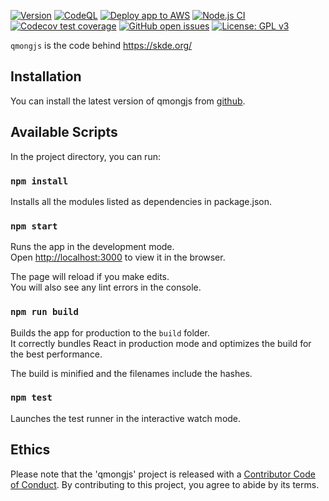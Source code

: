[![Version](https://img.shields.io/github/v/release/mong/qmongjs?sort=semver)](https://github.com/mong/qmongjs/releases)
[![CodeQL](https://github.com/mong/qmongjs/actions/workflows/codeql-analysis.yml/badge.svg)](https://github.com/mong/qmongjs/actions/workflows/codeql-analysis.yml)
[![Deploy app to AWS](https://github.com/mong/qmongjs/actions/workflows/aws_deploy.yml/badge.svg)](https://github.com/mong/qmongjs/actions/workflows/aws_deploy.yml)
[![Node.js CI](https://github.com/mong/qmongjs/actions/workflows/node.js.yml/badge.svg)](https://github.com/mong/qmongjs/actions/workflows/node.js.yml)
[![Codecov test coverage](https://codecov.io/gh/mong/qmongjs/branch/master/graph/badge.svg)](https://codecov.io/gh/mong/qmongjs?branch=master)
[![GitHub open issues](https://img.shields.io/github/issues/mong/qmongjs.svg)](https://github.com/mong/qmongjs/issues)
[![License: GPL v3](https://img.shields.io/badge/License-GPLv3-blue.svg)](https://www.gnu.org/licenses/gpl-3.0)

`qmongjs` is the code behind https://skde.org/

## Installation

You can install the latest version of qmongjs from [github](https://github.com/mong/qmongjs).

## Available Scripts

In the project directory, you can run:

### `npm install`

Installs all the modules listed as dependencies in package.json.

### `npm start`

Runs the app in the development mode.<br />
Open [http://localhost:3000](http://localhost:3000) to view it in the browser.

The page will reload if you make edits.<br />
You will also see any lint errors in the console.

### `npm run build`

Builds the app for production to the `build` folder.<br />
It correctly bundles React in production mode and optimizes the build for the best performance.

The build is minified and the filenames include the hashes.<br />

### `npm test`

Launches the test runner in the interactive watch mode.

## Ethics

Please note that the 'qmongjs' project is released with a
[Contributor Code of Conduct](CODE_OF_CONDUCT.md).
By contributing to this project, you agree to abide by its terms.
